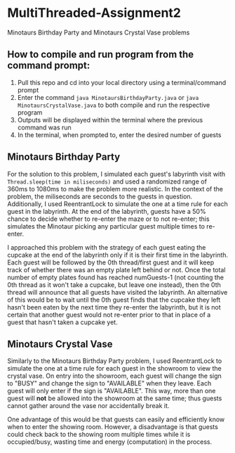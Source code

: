 # MultiThreaded-Assignment2
Minotaurs Birthday Party and Minotaurs Crystal Vase problems

## How to compile and run program from the command prompt:
1. Pull this repo and cd into your local directory using a terminal/command prompt
2. Enter the command `java MinotaursBirthdayParty.java` or `java MinotaursCrystalVase.java` to both compile and run the respective program
3. Outputs will be displayed within the terminal where the previous command was run
4. In the terminal, when prompted to, enter the desired number of guests

## Minotaurs Birthday Party
For the solution to this problem, I simulated each guest's labyrinth visit with `Thread.sleep(time in miliseconds)` and used a randomized range of 360ms to 1080ms to make the problem more realistic. In the context of the problem, the miliseconds are seconds to the guests in question. Additionally, I used ReentrantLock to simulate the one at a time rule for each guest in the labyrinth. At the end of the labyrinth, guests have a 50% chance to decide whether to re-enter the maze or to not re-enter; this simulates the Minotaur picking any particular guest multiple times to re-enter.

I approached this problem with the strategy of each guest eating the cupcake at the end of the labyrinth only if it is their first time in the labyrinth. Each guest will be followed by the 0th thread/first guest and it will keep track of whether there was an empty plate left behind or not. Once the total number of empty plates found has reached numGuests-1 (not counting the 0th thread as it won't take a cupcake, but leave one instead), then the 0th thread will announce that all guests have visited the labyrinth. An alternative of this would be to wait until the 0th guest finds that the cupcake they left hasn't been eaten by the next time they re-enter the labyrinth, but it is not certain that another guest would not re-enter prior to that in place of a guest that hasn't taken a cupcake yet. 

## Minotaurs Crystal Vase
Similarly to the Minotaurs Birthday Party problem, I used ReentrantLock to simulate the one at a time rule for each guest in the showroom to view the crystal vase. On entry into the showroom, each guest will change the sign to "BUSY" and change the sign to "AVAILABLE" when they leave. Each guest will only enter if the sign is "AVAILABLE". This way, more than one guest will **not** be allowed into the showroom at the same time; thus guests cannot gather around the vase nor accidentally break it.

One advantage of this would be that guests can easily and efficiently know when to enter the showing room. However, a disadvantage is that guests could check back to the showing room multiple times while it is occupied/busy, wasting time and energy (computation) in the process.

